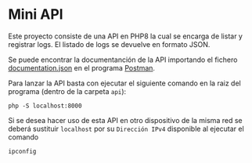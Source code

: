 # Mini API
Este proyecto consiste de una API en PHP8 la cual se encarga de listar y registrar logs.
El listado de logs se devuelve en formato JSON.

Se puede encontrar la documentanción de la API importando el fichero [documentation.json](mdocumentation.json) en el programa [Postman](https://www.postman.com/).

Para lanzar la API basta con ejecutar el siguiente comando en la raiz del programa (dentro de la carpeta `api`):
```
php -S localhost:8000
```

Si se desea hacer uso de esta API en otro dispositivo de la misma red se deberá sustituir `localhost` por su `Dirección IPv4` disponible al ejecutar el comando
```
ipconfig
```
